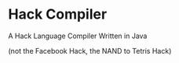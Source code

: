Hack Compiler
=============

A Hack Language Compiler Written in Java

(not the Facebook Hack, the NAND to Tetris Hack) 
